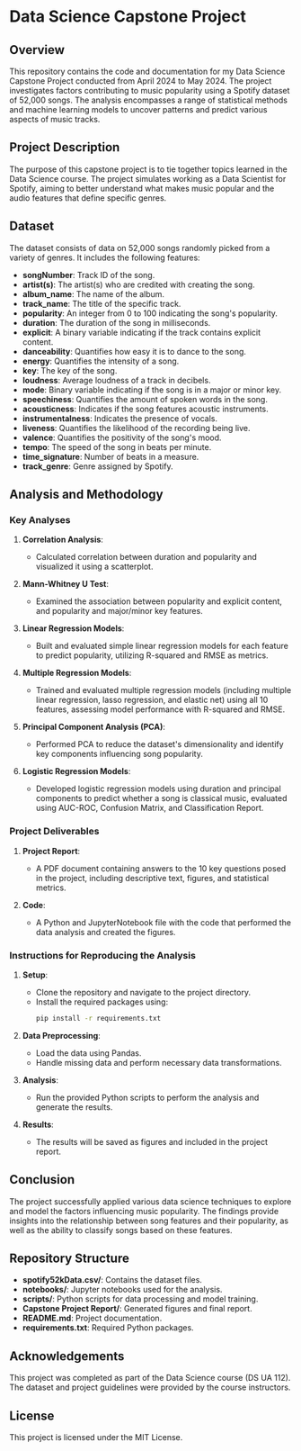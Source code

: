 # Data Science Capstone Project

## Overview

This repository contains the code and documentation for my Data Science Capstone Project conducted from April 2024 to May 2024. The project investigates factors contributing to music popularity using a Spotify dataset of 52,000 songs. The analysis encompasses a range of statistical methods and machine learning models to uncover patterns and predict various aspects of music tracks.

## Project Description

The purpose of this capstone project is to tie together topics learned in the Data Science course. The project simulates working as a Data Scientist for Spotify, aiming to better understand what makes music popular and the audio features that define specific genres.

## Dataset

The dataset consists of data on 52,000 songs randomly picked from a variety of genres. It includes the following features:
- **songNumber**: Track ID of the song.
- **artist(s)**: The artist(s) who are credited with creating the song.
- **album_name**: The name of the album.
- **track_name**: The title of the specific track.
- **popularity**: An integer from 0 to 100 indicating the song's popularity.
- **duration**: The duration of the song in milliseconds.
- **explicit**: A binary variable indicating if the track contains explicit content.
- **danceability**: Quantifies how easy it is to dance to the song.
- **energy**: Quantifies the intensity of a song.
- **key**: The key of the song.
- **loudness**: Average loudness of a track in decibels.
- **mode**: Binary variable indicating if the song is in a major or minor key.
- **speechiness**: Quantifies the amount of spoken words in the song.
- **acousticness**: Indicates if the song features acoustic instruments.
- **instrumentalness**: Indicates the presence of vocals.
- **liveness**: Quantifies the likelihood of the recording being live.
- **valence**: Quantifies the positivity of the song's mood.
- **tempo**: The speed of the song in beats per minute.
- **time_signature**: Number of beats in a measure.
- **track_genre**: Genre assigned by Spotify.

## Analysis and Methodology

### Key Analyses

1. **Correlation Analysis**:
   - Calculated correlation between duration and popularity and visualized it using a scatterplot.
   
2. **Mann-Whitney U Test**:
   - Examined the association between popularity and explicit content, and popularity and major/minor key features.

3. **Linear Regression Models**:
   - Built and evaluated simple linear regression models for each feature to predict popularity, utilizing R-squared and RMSE as metrics.
   
4. **Multiple Regression Models**:
   - Trained and evaluated multiple regression models (including multiple linear regression, lasso regression, and elastic net) using all 10 features, assessing model performance with R-squared and RMSE.

5. **Principal Component Analysis (PCA)**:
   - Performed PCA to reduce the dataset's dimensionality and identify key components influencing song popularity.
   
6. **Logistic Regression Models**:
   - Developed logistic regression models using duration and principal components to predict whether a song is classical music, evaluated using AUC-ROC, Confusion Matrix, and Classification Report.

### Project Deliverables

1. **Project Report**:
   - A PDF document containing answers to the 10 key questions posed in the project, including descriptive text, figures, and statistical metrics.

2. **Code**:
   - A Python and JupyterNotebook file with the code that performed the data analysis and created the figures.

### Instructions for Reproducing the Analysis

1. **Setup**:
   - Clone the repository and navigate to the project directory.
   - Install the required packages using:
     ```bash
     pip install -r requirements.txt
     ```

2. **Data Preprocessing**:
   - Load the data using Pandas.
   - Handle missing data and perform necessary data transformations.

3. **Analysis**:
   - Run the provided Python scripts to perform the analysis and generate the results.

4. **Results**:
   - The results will be saved as figures and included in the project report.

## Conclusion

The project successfully applied various data science techniques to explore and model the factors influencing music popularity. The findings provide insights into the relationship between song features and their popularity, as well as the ability to classify songs based on these features.

## Repository Structure

- **spotify52kData.csv/**: Contains the dataset files.
- **notebooks/**: Jupyter notebooks used for the analysis.
- **scripts/**: Python scripts for data processing and model training.
- **Capstone Project Report/**: Generated figures and final report.
- **README.md**: Project documentation.
- **requirements.txt**: Required Python packages.

## Acknowledgements

This project was completed as part of the Data Science course (DS UA 112). The dataset and project guidelines were provided by the course instructors.

## License

This project is licensed under the MIT License.
